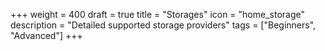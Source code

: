 +++
weight = 400
draft = true
title = "Storages"
icon = "home_storage"
description = "Detailed supported storage providers"
tags = ["Beginners", "Advanced"]
+++